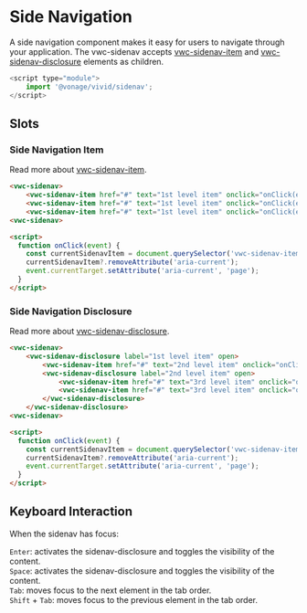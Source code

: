 # Side Navigation

A side navigation component makes it easy for users to navigate through your application.
The vwc-sidenav accepts [vwc-sidenav-item](../../components/sidenav-item) and [vwc-sidenav-disclosure](../../components/sidenav-disclosure) elements as children.

```js
<script type="module">
    import '@vonage/vivid/sidenav';
</script>
```

## Slots

### Side Navigation Item

Read more about [vwc-sidenav-item](../../components/sidenav-item).

```html preview
<vwc-sidenav>
    <vwc-sidenav-item href="#" text="1st level item" onclick="onClick(event)" aria-current="page"></vwc-sidenav-item>
    <vwc-sidenav-item href="#" text="1st level item" onclick="onClick(event)"></vwc-sidenav-item>
    <vwc-sidenav-item href="#" text="1st level item" onclick="onClick(event)"></vwc-sidenav-item>
<vwc-sidenav>

<script>
  function onClick(event) {  
    const currentSidenavItem = document.querySelector('vwc-sidenav-item[aria-current="page"]');
    currentSidenavItem?.removeAttribute('aria-current');
    event.currentTarget.setAttribute('aria-current', 'page');
  }
</script>
```

### Side Navigation Disclosure

Read more about [vwc-sidenav-disclosure](../../components/sidenav-disclosure).

```html preview
<vwc-sidenav>
    <vwc-sidenav-disclosure label="1st level item" open>
        <vwc-sidenav-item href="#" text="2nd level item" onclick="onClick(event)"></vwc-sidenav-item>
        <vwc-sidenav-disclosure label="2nd level item" open>
            <vwc-sidenav-item href="#" text="3rd level item" onclick="onClick(event)" aria-current="page"></vwc-sidenav-item>
            <vwc-sidenav-item href="#" text="3rd level item" onclick="onClick(event)"></vwc-sidenav-item>
        </vwc-sidenav-disclosure>
    </vwc-sidenav-disclosure>
<vwc-sidenav>

<script>
  function onClick(event) {  
    const currentSidenavItem = document.querySelector('vwc-sidenav-item[aria-current="page"]');
    currentSidenavItem?.removeAttribute('aria-current');
    event.currentTarget.setAttribute('aria-current', 'page');
  }
</script>
```

## Keyboard Interaction

When the sidenav has focus:

`Enter`: activates the sidenav-disclosure and toggles the visibility of the content.  
`Space`: activates the sidenav-disclosure and toggles the visibility of the content.  
`Tab`: moves focus to the next element in the tab order.  
`Shift` + `Tab`: moves focus to the previous element in the tab order.  
